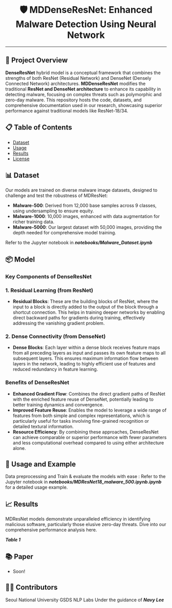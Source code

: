 <div align="center">

# 🛡️ MDDenseResNet: Enhanced Malware Detection Using Neural Network

</div>

---

## 📑 Project Overview

**DenseResNet** hybrid model is a conceptual framework that combines the strengths of both ResNet (Residual Network) and DenseNet (Densely Connected Network) architectures.  **MDDenseResNet** modifies the traditional **ResNet and DenseNet architecture** to enhance its capability in detecting malware, focusing on complex threats such as polymorphic and zero-day malware. This repository hosts the code, datasets, and comprehensive documentation used in our research, showcasing superior performance against traditional models like ResNet-18/34.



## 📋 Table of Contents

- [Dataset](#Dataset)
- [Usage](#Usage)
- [Results](#Results)
- [License](#License)

## 📊 Dataset

Our models are trained on diverse malware image datasets, designed to challenge and test the robustness of MDResNet:

- **Malware-500**: Derived from 12,000 base samples across 9 classes, using undersampling to ensure equity.
- **Malware-1000**: 10,000 images, enhanced with data augmentation for richer training data.
- **Malware-5000**: Our largest dataset with 50,000 images, providing the depth needed for comprehensive model training.

Refer to the Jupyter notebook in ***notebooks/Malware_Dataset.ipynb***

## 📦 Model 
### Key Components of DenseResNet
### 1. Residual Learning (from ResNet)
- **Residual Blocks**: These are the building blocks of ResNet, where the input to a block is directly added to the output of the block through a shortcut connection. This helps in training deeper networks by enabling direct backward paths for gradients during training, effectively addressing the vanishing gradient problem.
### 2. Dense Connectivity (from DenseNet)
- **Dense Blocks**: Each layer within a dense block receives feature maps from all preceding layers as input and passes its own feature maps to all subsequent layers. This ensures maximum information flow between layers in the network, leading to highly efficient use of features and reduced redundancy in feature learning.

### Benefits of DenseResNet
- **Enhanced Gradient Flow**: Combines the direct gradient paths of ResNet with the enriched feature reuse of DenseNet, potentially leading to better training dynamics and convergence.
- **Improved Feature Reuse**: Enables the model to leverage a wide range of features from both simple and complex representations, which is particularly useful for tasks involving fine-grained recognition or detailed textural information.
- **Resource Efficiency**: By combining these approaches, DenseResNet can achieve comparable or superior performance with fewer parameters and less computational overhead compared to using either architecture alone.

## 🚀 Usage and Example
Data preprocessing and Train & evaluate the models with ease :
Refer to the Jupyter notebook in ***notebooks/MDResNet18_malware_500.ipynb.ipynb*** for a detailed usage example.

## 📈 Results

MDResNet models demonstrate unparalleled efficiency in identifying malicious software, particularly those elusive zero-day threats. Dive into our comprehensive performance analysis here.

***Table 1***

## 📚 Paper

- Soon!

## 👨‍💻 Contributors
Seoul National University GSDS NLP Labs
Under the guidance of ***Navy Lee***
